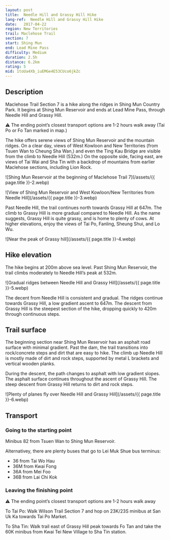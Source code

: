 ```yaml
---
layout: post
title:  Needle Hill and Grassy Hill Hike
lang-ref:  Needle Hill and Grassy Hill Hike
date:   2017-04-22
region: New Territories
trail: Maclehose Trail
section: 7
start: Shing Mun
end: Lead Mine Pass
difficulty: Medium
duration: 2.5h
distance: 6.2km
rating: 5
mid: 1toUa4Xb_iuEMGe4E53CUco6jkZc
---
```

## Description

Maclehose Trail Section 7 is a hike along the ridges in Shing Mun Country Park. It begins at Shing Mun Reservoir and ends at Lead Mine Pass, through Needle Hill and Grassy Hill.

⚠ The ending point’s closest transport options are 1-2 hours walk away (Tai Po or Fo Tan marked in map.)

The hike offers serene views of Shing Mun Reservoir and the mountain ridges. On a clear day, views of West Kowloon and New Territories (from Tsuen Wan to Cheung Sha Wan,) and even the Ting Kau Bridge are visible from the climb to Needle Hill (532m.) On the opposite side, facing east, are views of Tai Wai and Sha Tin with a backdrop of mountains from earlier Maclehose sections, including Lion Rock.

![Shing Mun Reservoir at the beginning of Maclehose Trail 7](/assets/{{ page.title }}-2.webp)

![View of Shing Mun Reservoir and West Kowloon/New Territories from Needle Hill](/assets/{{ page.title }}-3.webp)

Past Needle Hill, the trail continues north towards Grassy Hill at 647m. The climb to Grassy Hill is more gradual compared to Needle Hill. As the name suggests, Grassy Hill is quite grassy, and is home to plenty of cows. At higher elevations, enjoy the views of Tai Po, Fanling, Sheung Shui, and Lo Wu.

![Near the peak of Grassy hill](/assets/{{ page.title }}-4.webp)

## Hike elevation

The hike begins at 200m above sea level. Past Shing Mun Reservoir, the trail climbs moderately to Needle Hill’s peak at 532m.

![Gradual ridges between Needle Hill and Grassy Hill](/assets/{{ page.title }}-5.webp)

The decent from Needle Hill is consistent and gradual. The ridges continue towards Grassy Hill, a low gradient ascent to 647m. The descent from Grassy Hill is the steepest section of the hike, dropping quickly to 420m through continuous steps.

## Trail surface

The beginning section near Shing Mun Reservoir has an asphalt road surface with minimal gradient. Past the dam, the trail transitions into rock/concrete steps and dirt that are easy to hike. The climb up Needle Hill is mostly made of dirt and rock steps, supported by metal L brackets and vertical wooden planks.

During the descent, the path changes to asphalt with low gradient slopes. The asphalt surface continues throughout the ascent of Grassy Hill. The steep descent from Grassy Hill returns to dirt and rock steps.

![Plenty of planes fly over Needle Hill and Grassy Hill](/assets/{{ page.title }}-6.webp)

## Transport

### Going to the starting point

Minibus 82 from Tsuen Wan to Shing Mun Reservoir.

Alternativey, there are plenty buses that go to Lei Muk Shue bus terminus:
- 36 from Tai Wo Hau
- 36M from Kwai Fong
- 36A from Mei Foo
- 36B from Lai Chi Kok

### Leaving the finishing point

⚠ The ending point’s closest transport options are 1-2 hours walk away

To Tai Po: Walk Wilson Trail Section 7 and hop on 23K/23S minibus at San Uk Ka towards Tai Po Market.

To Sha Tin: Walk trail east of Grassy Hill peak towards Fo Tan and take the 60K minibus from Kwai Tei New Village to Sha Tin station.